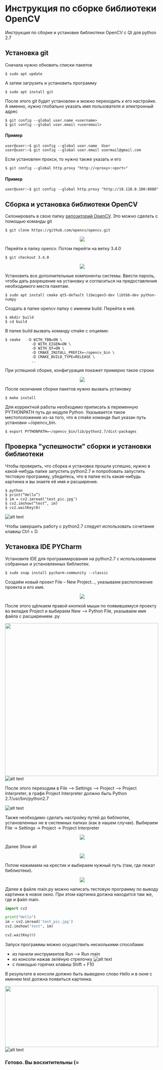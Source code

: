 # Инструкция по сборке библиотеки OpenCV

Инструкция по сборке и установке библиотеки OpenCV c Qt для python 2.7

## Установка git 

Cначала нужно обновить списки пакетов

```
$ sudo apt update 
```

А затем загрузить и установить программу 

```
$ sudo apt install git  
```
После этого git будет установлен и можно переходить к его настройке. А именно, нужно глобально указать имя пользователя и электронный адрес 

```
$ git config --global user.name <username>
$ git config --global user.email <useremail>
```

#### Пример 

```
user@user:~$ git config --global user.name  User
user@user:~$ git config --global user.email usermail@gmail.com 
```

Если установлен прокси, то нужно также указать и его 

```
$ git config --global http.proxy "http://<proxy>:<port>"
```

#### Пример 

```
user@user:~$ git config --global http.proxy "http://10.128.0.100:8080"
```

## Сборка и установка библиотеки OpenCV

Склонировать в свою папку [репозиторий OpenCV](https://github.com/opencv/opencv.git). Это можно сделать с помощью команды git

```
$ git clone https://github.com/opencv/opencv.git
```

<p align="center">
<img src="pics_opencv_qt_pycharm/fig1_clone.png">
</p>

Перейти в папку opencv. Потом перейти на ветку 3.4.0

```
$ git checkout 3.4.0 
```

<p align="center">
<img src="pics_opencv_qt_pycharm/fig2_branch340.png">
</p>

Установить все дополнительные компоненты системы. Ввести пароль, чтобы дать разрешение на установку и согласиться на предоставления необходимого места пакетам. 

```
$ sudo apt install cmake qt5-default libeigen3-dev libtbb-dev python-numpy
```

Создать в папке opencv папку с именем build. Перейти в неё. 

```
$ mkdir build 
$ cd build 
```

В папке build вызвать команду cmake с опциями: 

```
$ cmake   -D WITH_TBB=ON \
          	-D WITH_EIGEN=ON \
          	-D WITH_QT=ON \
          	-D CMAKE_INSTALL_PREFIX=~/opencv_bin \
          	-D CMAKE_BUILD_TYPE=RELEASE \
          	..
```

При успешной сборке, конфигурация покажет примерно такое строки 

<p align="center">
<img src="pics_opencv_qt_pycharm/fig3_conf.png">
</p>

После окончания сборки пакетов нужно вызвать установку 

```
$ make install   
```

Для корректной работы необходимо приписать в переменную PYTHONPATH путь до модуля Python. Указывается такое местоположение из-за того, что в cmake команде был указан путь установки ~/opencv_bin.

```
$ export PYTHONPATH=~/opencv_bin/lib/python2.7/dist-packages
```

## Проверка "успешности" сборки и установки библиотеки

Чтобы проверить, что сборка и установка прошли успешно, нужно в какой-нибудь папке запустить python2.7 и попробовать запустить тестовую программу, убедитесь, что в папке есть какая-нибудь картинка и вы знаете её имя и расширение.

```
$ python
$ print(“Hello”)
$ im = cv2.imread(‘test_pic.jpg’)
$ cv2.imshow(“test”, im)
$ cv2.waitKey(0)
```

![alt text](pics_opencv_qt_pycharm/fig4_testpr.png "test programm")

Чтобы завершить работу с python2.7 следует использовать сочетание клавиш Ctrl + D. 

## Установка IDE PYCharm 

Установите IDE для программирования на python2.7 с использованием собранных и установленных библиотек. 

```
$ sudo snap install pycharm-community --classic 
```

Создаём новый проект File – New Project..., указываем расположение проекта и его имя. 

<p align="center">
<img src="pics_opencv_qt_pycharm/fig5_py_crpr.png">
</p>

После этого щёлкаем правой кнопкой мыши по появившемуся проекту во вкладке Project и выбираем New –> Python File, указываем имя файла с расширением .py 

<img width = "500" height = "500" src="pics_opencv_qt_pycharm/fig6_addpyf1.png"> ![alt text](pics_opencv_qt_pycharm/fig7_addpyf2.png "add file 2")

После этого переходим в File –> Settings –> Project –> Project Interpreter, в графе Project Interpreter должно быть Python 2.7/usr/bin/python2.7 

![alt text](pics_opencv_qt_pycharm/fig8_conf_py.png "pycharm config")

Также необходимо сделать настройку путей до библиотек, установленных не в системных папках (как в нашем случае). Выбираем File -> Settings -> Project -> Project Interpreter 

<p align="center">
<img src="pics_opencv_qt_pycharm/py_path1.png">
</p>

Далее Show all 

<p align="center">
<img src="pics_opencv_qt_pycharm/py_path2.png">
</p>

Потом нажимаем на крестик и выбираем нужный путь (там, где лежат библиотеки).

<p align="center">
<img src="pics_opencv_qt_pycharm/py_path3.png">
</p>

Далее в файле main.py можно написать тестовую программу по выводу картинки в новое окно. При этом картинка должна находится там же, где и файл main. 

```python
import cv2

print("Hello")
im = cv2.imread('test_pic.jpg')
cv2.imshow("test", im)

cv2.waitKey(0)
```

Запуск программы можно осуществить несколькими способами: 
* из панели инструментов Run –> Run main
* из консоли нажав зелёную стрелочку   ![alt text](pics_opencv_qt_pycharm/green_ar.png "arrow")
* с помощью горячих клавиш Shift + F10

В результате в консоли должно быть выведено слово Hello и в окне с именем test должна появиться картинка.

<img width = "500" height = "200" src="pics_opencv_qt_pycharm/fig9_console1.png"> ![alt text](pics_opencv_qt_pycharm/fig10_test_pic.png "test picture")

### Готово. Вы восхитительны (=
